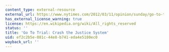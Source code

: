 ```yaml
---
content_type: external-resource
external_url: https://www.nytimes.com/2012/03/11/opinion/sunday/go-to-trial-crash-the-justice-system.html
has_external_license_warning: true
license: https://en.wikipedia.org/wiki/All_rights_reserved
status: ''
title: 'Go To Trial: Crash the Justice System'
uid: ef2c2b5e-081c-44e8-b741-eda4e5180ec0
wayback_url: ''
---
```

